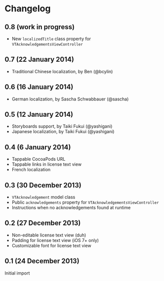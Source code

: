 # Changelog

## 0.8 (work in progress)

- New `localizedTitle` class property for `VTAcknowledgementsViewController`

## 0.7 (22 January 2014)

- Traditional Chinese localization, by Ben (@bcylin)

## 0.6 (16 January 2014)

- German localization, by Sascha Schwabbauer (@sascha)

## 0.5 (12 January 2014)

- Storyboards support, by Taiki Fukui (@yashigani)
- Japanese localization, by Taiki Fukui (@yashigani)

## 0.4 (6 January 2014)

- Tappable CocoaPods URL
- Tappable links in license text view
- French localization

## 0.3 (30 December 2013)

- `VTAcknowledgement` model class
- Public `acknowledgements` property for `VTAcknowledgementsViewController`
- Instructions when no acknowledgements found at runtime

## 0.2 (27 December 2013)

- Non-editable license text view (duh)
- Padding for license text view (iOS 7+ only)
- Customizable font for license text view

## 0.1 (24 December 2013)

Initial import
